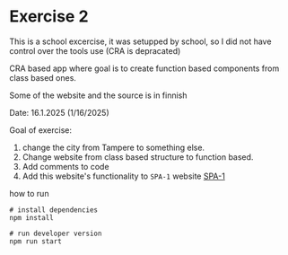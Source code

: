 # Exercise 2

This is a school excercise, it was setupped by school, so I did not have control over the tools use (CRA is depracated)

CRA based app where goal is to create function based components from class based ones.

Some of the website and the source is in finnish

Date: 16.1.2025 (1/16/2025)

Goal of exercise: 
1. change the city from Tampere to something else.
2. Change website from class based structure to function based.
3. Add comments to code
4. Add this website's functionality to `SPA-1` website [SPA-1]('./../../SPA-1/)

how to run
```
# install dependencies
npm install

# run developer version
npm run start
```
